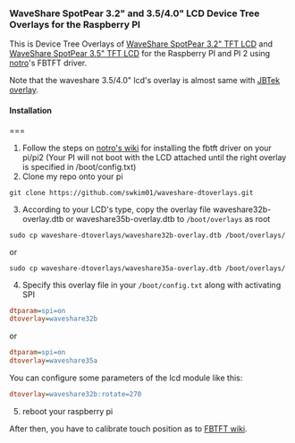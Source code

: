 ### WaveShare SpotPear 3.2" and 3.5/4.0" LCD Device Tree Overlays for the Raspberry PI
This is Device Tree Overlays of [WaveShare SpotPear 3.2" TFT LCD](http://www.waveshare.com/product/modules/oleds-lcds/3.2inch-rpi-lcd-b.htm) and [WaveShare SpotPear 3.5" TFT LCD](http://www.waveshare.com/product/modules/oleds-lcds/3.5inch-rpi-lcd-a.htm) for the Raspberry PI and PI 2 using [notro](https://github.com/notro)'s FBTFT driver.

Note that the waveshare 3.5/4.0" lcd's overlay is almost same with [JBTek overlay](https://github.com/acidjazz/jbtekoverlay).

#### Installation
===
1. Follow the steps on [notro's wiki](https://github.com/notro/fbtft/wiki#install) for installing the fbtft driver on your pi/pi2 (Your PI will not boot with the LCD attached until the right overlay is specified in /boot/config.txt)
2. Clone my repo onto your pi
```shell
git clone https://github.com/swkim01/waveshare-dtoverlays.git
```
3. According to your LCD's type, copy the overlay file waveshare32b-overlay.dtb or waveshare35b-overlay.dtb to `/boot/overlays` as root
```shell
sudo cp waveshare-dtoverlays/waveshare32b-overlay.dtb /boot/overlays/
```
or
```shell
sudo cp waveshare-dtoverlays/waveshare35a-overlay.dtb /boot/overlays/
```
4. Specify this overlay file in your `/boot/config.txt` along with activating SPI
```ini
dtparam=spi=on
dtoverlay=waveshare32b
```
or
```ini
dtparam=spi=on
dtoverlay=waveshare35a
```
You can configure some parameters of the lcd module like this:
```ini
dtoverlay=waveshare32b:rotate=270
```
5. reboot your raspberry pi

After then, you have to calibrate touch position as to [FBTFT wiki](https://github.com/notro/fbtft/wiki).

